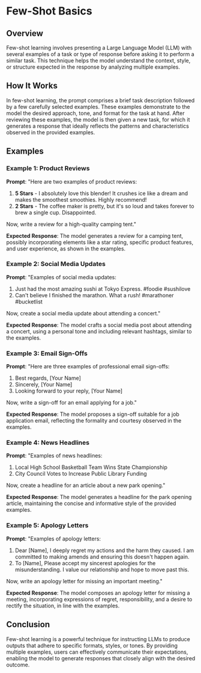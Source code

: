 # Few-Shot Basics

## Overview
Few-shot learning involves presenting a Large Language Model (LLM) with several examples of a task or type of response before asking it to perform a similar task. This technique helps the model understand the context, style, or structure expected in the response by analyzing multiple examples.

## How It Works
In few-shot learning, the prompt comprises a brief task description followed by a few carefully selected examples. These examples demonstrate to the model the desired approach, tone, and format for the task at hand. After reviewing these examples, the model is then given a new task, for which it generates a response that ideally reflects the patterns and characteristics observed in the provided examples.

## Examples

### Example 1: Product Reviews
**Prompt**: 
"Here are two examples of product reviews:
1. **5 Stars** - I absolutely love this blender! It crushes ice like a dream and makes the smoothest smoothies. Highly recommend!
2. **2 Stars** - The coffee maker is pretty, but it's so loud and takes forever to brew a single cup. Disappointed.

Now, write a review for a high-quality camping tent."

**Expected Response**: The model generates a review for a camping tent, possibly incorporating elements like a star rating, specific product features, and user experience, as shown in the examples.

### Example 2: Social Media Updates
**Prompt**: 
"Examples of social media updates:
1. Just had the most amazing sushi at Tokyo Express. #foodie #sushilove
2. Can't believe I finished the marathon. What a rush! #marathoner #bucketlist

Now, create a social media update about attending a concert."

**Expected Response**: The model crafts a social media post about attending a concert, using a personal tone and including relevant hashtags, similar to the examples.

### Example 3: Email Sign-Offs
**Prompt**: 
"Here are three examples of professional email sign-offs:
1. Best regards, [Your Name]
2. Sincerely, [Your Name]
3. Looking forward to your reply, [Your Name]

Now, write a sign-off for an email applying for a job."


**Expected Response**: The model proposes a sign-off suitable for a job application email, reflecting the formality and courtesy observed in the examples.

### Example 4: News Headlines
**Prompt**: 
"Examples of news headlines:
1. Local High School Basketball Team Wins State Championship
2. City Council Votes to Increase Public Library Funding

Now, create a headline for an article about a new park opening."

**Expected Response**: The model generates a headline for the park opening article, maintaining the concise and informative style of the provided examples.

### Example 5: Apology Letters
**Prompt**: 
"Examples of apology letters:
1. Dear [Name], I deeply regret my actions and the harm they caused. I am committed to making amends and ensuring this doesn't happen again.
2. To [Name], Please accept my sincerest apologies for the misunderstanding. I value our relationship and hope to move past this.

Now, write an apology letter for missing an important meeting."

**Expected Response**: The model composes an apology letter for missing a meeting, incorporating expressions of regret, responsibility, and a desire to rectify the situation, in line with the examples.

## Conclusion
Few-shot learning is a powerful technique for instructing LLMs to produce outputs that adhere to specific formats, styles, or tones. By providing multiple examples, users can effectively communicate their expectations, enabling the model to generate responses that closely align with the desired outcome.
